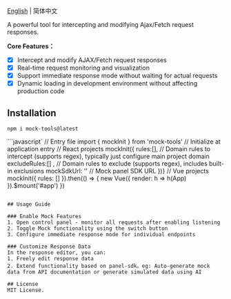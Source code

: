 
[English](./README.md) | 简体中文
  
A powerful tool for intercepting and modifying Ajax/Fetch request responses.

**Core Features：**   
- [x] Intercept and modify AJAX/Fetch request responses
- [x] Real-time request monitoring and visualization
- [x] Support immediate response mode without waiting for actual requests
- [x] Dynamic loading in development environment without affecting production code

## Installation
```
npm i mock-tools@latest
```
```javascript`
// Entry file
import { mockInit } from 'mock-tools'
// Initialize at application entry
// React projects
mockInit({
    rules:[],  // Domain rules to intercept (supports regex), typically just configure main project domain
    excludeRules:[] , // Domain rules to exclude (supports regex), includes built-in exclusions
    mockSdkUrl: '' // Mock panel SDK URL
})}
// Vue projects
mockInit({
  rules: []
}).then(() => {
  new Vue({
    render: h => h(App)
  }).$mount('#app')
})
```

## Usage Guide

### Enable Mock Features
1. Open control panel - monitor all requests after enabling listening
2. Toggle Mock functionality using the switch button
3. Configure immediate response mode for individual endpoints
  
### Customize Response Data
In the response editor, you can:
1. Freely edit response data
2. Extend functionality based on panel-sdk。eg: Auto-generate mock data from API documentation or generate simulated data using AI

## License
MIT License.
